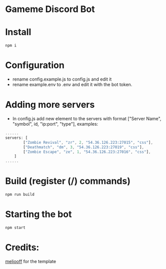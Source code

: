 # Gameme Discord Bot
# Install
```
npm i
```
# Configuration
- rename config.example.js to config.js and edit it
- rename example.env to .env and edit it with the bot token.
# Adding more servers
- In config.js add new element to the servers with format ["Server Name", "symbol", id, "ip:port", "type"], examples:
```javascript
......
servers: [
        ["Zombie Revival", "zr", 2, "54.36.126.223:27015", "css"],
        ["Deathmatch", "dm", 3, "54.36.126.223:27019", "css"],
        ["Zombie Escape", "ze", 1, "54.36.126.223:27016", "css"],
    ]
......
```
# Build (register (/) commands)
```
npm run build
```
# Starting the bot
```
npm start
```
# Credits:
[meliooff](https://github.com/meliooff/Structure-Discord-Bot) for the template

